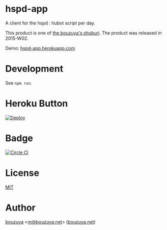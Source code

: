 # hspd-app

A client for the hspd : hubot script per day.

This product is one of [the bouzuya's shuburi][shuburi]. The product was released in 2015-W02.

Demo: [hspd-app.herokuapp.com](https://hspd-app.herokuapp.com/)

# Development

See `npm run`.

# Heroku Button

[![Deploy][heroku-button]][heroku-deploy]

# Badge

[![Circle CI][circle-ci-badge]][circle-ci]

# License

[MIT](LICENSE)

# Author

[bouzuya][] &lt;[m@bouzuya.net][email]&gt; ([bouzuya.net][url])

[shuburi]: http://shuburi.org/
[bouzuya]: https://github.com/bouzuya/
[email]: mailto:m@bouzuya.net
[url]: http://bouzuya.net

[circle-ci]: https://circleci.com/gh/bouzuya/hspd-app
[circle-ci-badge]: https://circleci.com/gh/bouzuya/hspd-app.svg?style=svg
[heroku-button]: https://www.herokucdn.com/deploy/button.png
[heroku-deploy]: https://heroku.com/deploy
